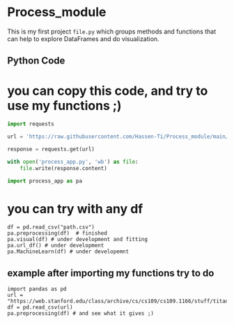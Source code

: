# Process_module

This is my first project `file.py` which groups methods and functions that can help to explore DataFrames and do visualization.

## Python Code

# you can copy this code, and try to use my functions ;) 

```python
import requests

url = 'https://raw.githubusercontent.com/Hassen-Ti/Process_module/main/process_app.py'

response = requests.get(url)

with open('process_app.py', 'wb') as file:
    file.write(response.content)

import process_app as pa
```

# you can try with any df 
```
df = pd.read_csv("path.csv")
pa.preprocessing(df)  # finished
pa.visual(df) # under development and fitting
pa.url_df() # under development
pa.MachineLearn(df) # under developemnt
```
## example after importing my functions try to do 
```
import pandas as pd
url = "https://web.stanford.edu/class/archive/cs/cs109/cs109.1166/stuff/titanic.csv"
df = pd.read_csv(url)
pa.preprocessing(df) # and see what it gives ;)
```
